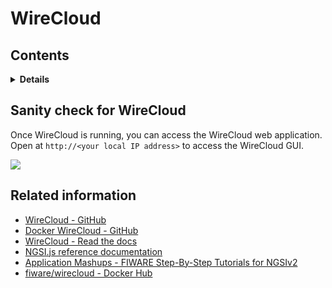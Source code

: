 # WireCloud

## Contents

<details>
<summary><strong>Details</strong></summary>

-   [Sanity check for WireCloud](#~anity-check-for-wirecloud)
-   [Related information](#related-information)

</details>

## Sanity check for WireCloud 

Once WireCloud is running, you can access the WireCloud web application.
Open at `http://<your local IP address>` to access the WireCloud GUI.

![](https://raw.githubusercontent.com/lets-fiware/FIWARE-Small-Bang/gh-pages/images/wirecloud/wirecloud-sign-in.png)

## Related information

-   [WireCloud - GitHub](https://github.com/Wirecloud/wirecloud)
-   [Docker WireCloud - GitHub](https://github.com/Wirecloud/docker-wirecloud)
-   [WireCloud - Read the docs](https://wirecloud.readthedocs.io/en/stable/)
-   [NGSI.js reference documentation](https://ficodes.github.io/ngsijs/stable/NGSI.html)
-   [Application Mashups - FIWARE Step-By-Step Tutorials for NGSIv2](https://fiware-tutorials.readthedocs.io/en/latest/application-mashups.html)
-   [fiware/wirecloud - Docker Hub](https://hub.docker.com/r/fiware/wirecloud)
